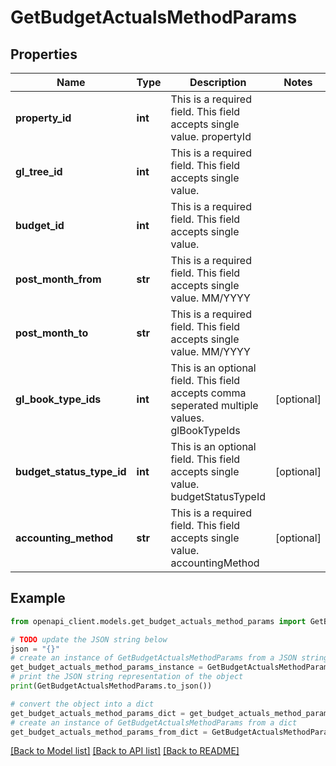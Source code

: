 # GetBudgetActualsMethodParams


## Properties

Name | Type | Description | Notes
------------ | ------------- | ------------- | -------------
**property_id** | **int** | This is a required field. This field accepts single value. propertyId | 
**gl_tree_id** | **int** | This is a required field. This field accepts single value. | 
**budget_id** | **int** | This is a required field. This field accepts single value. | 
**post_month_from** | **str** | This is a required field. This field accepts single value. MM/YYYY | 
**post_month_to** | **str** | This is a required field. This field accepts single value. MM/YYYY | 
**gl_book_type_ids** | **int** | This is an optional field. This field accepts comma seperated multiple values. glBookTypeIds | [optional] 
**budget_status_type_id** | **int** | This is an optional field. This field accepts single value. budgetStatusTypeId | [optional] 
**accounting_method** | **str** | This is a required field. This field accepts single value. accountingMethod | [optional] 

## Example

```python
from openapi_client.models.get_budget_actuals_method_params import GetBudgetActualsMethodParams

# TODO update the JSON string below
json = "{}"
# create an instance of GetBudgetActualsMethodParams from a JSON string
get_budget_actuals_method_params_instance = GetBudgetActualsMethodParams.from_json(json)
# print the JSON string representation of the object
print(GetBudgetActualsMethodParams.to_json())

# convert the object into a dict
get_budget_actuals_method_params_dict = get_budget_actuals_method_params_instance.to_dict()
# create an instance of GetBudgetActualsMethodParams from a dict
get_budget_actuals_method_params_from_dict = GetBudgetActualsMethodParams.from_dict(get_budget_actuals_method_params_dict)
```
[[Back to Model list]](../README.md#documentation-for-models) [[Back to API list]](../README.md#documentation-for-api-endpoints) [[Back to README]](../README.md)


